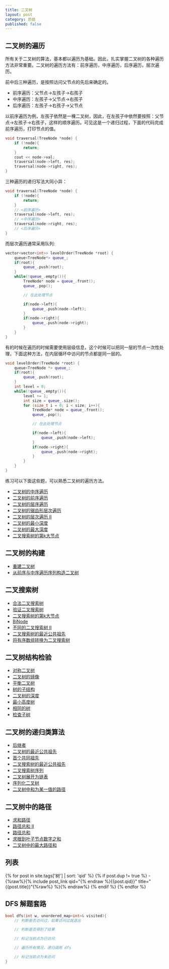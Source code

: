 ```yaml
---
title: 二叉树
layout: post
category: 总结
published: false
---
```


## 二叉树的遍历

所有关于二叉树的算法，基本都以遍历为基础。因此，扎实掌握二叉树的各种遍历方法非常重要。二叉树的遍历方法有：前序遍历，中序遍历，后序遍历，层次遍历。

前中后三种遍历，是按照访问父节点的先后来确定的。

- 前序遍历：父节点->左孩子->右孩子
- 中序遍历：左孩子->父节点->右孩子
- 后序遍历：左孩子->右孩子->父节点

以前序遍历为例，左孩子依然是一棵二叉树，因此，在左孩子中依然要按照：父节点->左孩子->右孩子，这样的顺序遍历。可见这是一个递归过程，下面的代码完成前序遍历，打印节点的值。

```cpp
void traversal(TreeNode *node) {
    if (!node){
        return;
    }
    cout << node->val;
    traversal(node->left, res);
    traversal(node->right, res);
}
```

三种遍历的递归写法大同小异：

```cpp
void traversal(TreeNode *node) {
    if (!node){
        return;
    }
    // <前序遍历>
    traversal(node->left, res);
    // <中序遍历>
    traversal(node->right, res);
    // <后序遍历>
}
```

而层次遍历通常采用队列:


```cpp
vector<vector<int>> levelOrder(TreeNode *root) {
    queue<TreeNode*> queue_;
    if(root){
        queue_.push(root);
    }
    while(!queue_.empty()){
        TreeNode* node = queue_.front();
        queue_.pop();

        // 在此处理节点

        if(node->left){
            queue_.push(node->left);
        }
        if(node->right){
            queue_.push(node->right);
        }
    }
}
```

有的时候在遍历的时候需要使用层级信息，这个时候可以把同一层的节点一次性处理，下面这种方法，在内层循环中访问的节点都是同一层的。

```cpp
void levelOrder(TreeNode *root) {
    queue<TreeNode *> queue_;
    if(root){
        queue_.push(root);
    }
    int level = 0;
    while(!queue_.empty()){
        level += 1;
        int size = queue_.size();
        for (size_t i = 0; i < size; i++){
            TreeNode* node = queue_.front();
            queue_.pop();

            // 在此处理节点

            if(node->left){
                queue_.push(node->left);
            }
            if(node->right){
                queue_.push(node->right);
            }
        }
    }
}
```

练习可以下面这些题，可以熟悉二叉树的遍历方法。

- [二叉树的中序遍历](/94-binary-tree-inorder-traversal/)
- [二叉树的前序遍历](/144-binary-tree-preorder-traversal/)
- [二叉树的层序遍历](/102-binary-tree-level-order-traversal/)
- [二叉树的锯齿形层次遍历](/103-binary-tree-zigzag-level-order-traversal/)
- [二叉树的层次遍历 II](/107-binary-tree-level-order-traversal-ii/)
- [二叉树的最小深度](/111-minimum-depth-of-binary-tree/)
- [二叉树的最大深度](/104-maximum-depth-of-binary-tree/)
- [二叉搜索树的第k大节点](/lcof-54/)


## 二叉树的构建

- [重建二叉树](/lcof-07/)
- [从前序与中序遍历序列构造二叉树](/105-construct-binary-tree-from-preorder-and-inorder-traversal/)

## 二叉搜索树

- [合法二叉搜索树](/legal-binary-search-tree/)
- [验证二叉搜索树](/98-validate-binary-search-tree/)
- [二叉搜索树的第k大节点](/lcof-54/)
- [BiNode](/binode/)
- [不同的二叉搜索树 II](/95-unique-binary-search-trees-ii/)
- [二叉搜索树的最近公共祖先](/lcof-68/)
- [将有序数组转换为二叉搜索树](/108-convert-sorted-array-to-binary-search-tree/)

## 二叉树结构检验

- [对称二叉树](/101-symmetric-tree/)
- [二叉树的镜像](/lcof-27/)
- [平衡二叉树](/110-balanced-binary-tree/)
- [树的子结构](/lcof-26/)
- [二叉树的深度](/lcof-55/)
- [最小高度树](/minimum-height-tree/)
- [相同的树](/100-same-tree/)
- [检查子树](/check-subtree/)

## 二叉树的递归类算法

- [后继者](/successor/)
- [二叉树的最近公共祖先](/lcof-68-1/)
- [首个共同祖先](/first-common-ancestor/)
- [二叉搜索树的最近公共祖先](/lcof-68/)
- [二叉搜索树序列](/bst-sequences/)
- [二叉树展开为链表](/114-flatten-binary-tree-to-linked-list/)
- [序列化二叉树](/lcof-37/)
- [二叉树中和为某一值的路径](/lcof-34/)

## 二叉树中的路径

- [求和路径](/paths-with-sum/)
- [路径总和 II](/113-path-sum-ii/)
- [路径总和](/112-path-sum/)
- [求根到叶子节点数字之和](/129-sum-root-to-leaf-numbers/)
- [二叉树中的最大路径和](/124-binary-tree-maximum-path-sum/)

## 列表

{% for post in site.tags['树'] | sort: 'qid' %}
{% if post.dup != true %}
    - {%raw%}{% include post_link qid="{% endraw %}{{post.qid}}" title="{{post.title}}"{%raw%} %}{% endraw%}
{% endif %}
{% endfor %}





## DFS 解题套路

```cpp
bool dfs(int w, unordered_map<int>& visited){
    // 判断是否访问过，如果访问过就退出

    // 判断是否得到了结果

    // 标记当前点为已访问

    // 遍历所有情况，递归调用 dfs

    // 标记当前点为未访问
}
```






